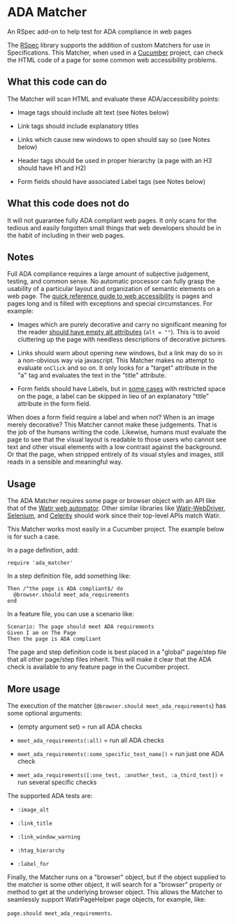 ADA Matcher
===========

An RSpec add-on to help test for ADA compliance in web pages

The [RSpec][rspecLink] library supports the addition of custom Matchers for
use in Specifications. This Matcher, when used in a [Cucumber][cucumberLink]
project, can check the HTML code of a page for some common web accessibility
problems.

What this code can do
---------------------
The Matcher will scan HTML and evaluate these ADA/accessibility points:
*  Image tags should include alt text (see Notes below)

*  Link tags should include explanatory titles

*  Links which cause new windows to open should say so (see Notes below)

*  Header tags should be used in proper hierarchy (a page with an H3 should have H1 and H2)

*  Form fields should have associated Label tags (see Notes below)

What this code does not do
--------------------------
It will not guarantee fully ADA compliant web pages. It only scans for the tedious
and easily forgotten small things that web developers should be in the habit of
including in their web pages.

Notes
-----
Full ADA compliance requires a large amount of subjective judgement, testing, and
common sense. No automatic processor can fully grasp the usability of a particular
layout and organization of semantic elements on a web page. The
[quick reference guide to web accessibility][adaQuickRefLink]
is pages and pages long and is filled with exceptions and special circumstances. For
example:

*  Images which are purely decorative and carry no significant meaning for the reader
   [should have empty alt attributes][noAltLink] (`alt = ""`). This is to avoid cluttering up the page
   with needless descriptions of decorative pictures.

*  Links should warn about opening new windows, but a link may do so in a non-obvious
   way via javascript. This Matcher makes no attempt to evaluate `onClick` and so on. It
   only looks for a "target" attribute in the "a" tag and evaluates the text in the "title"
   attribute.

*  Form fields should have Labels, but in [some cases][noLabelLink] with restricted space on the page,
   a label can be skipped in lieu of an explanatory "title" attribute in the form field.

When does a form field require a label and when not? When is an image merely decorative?
This Matcher cannot make these judgements. That is the job of the humans writing the code.
Likewise, humans must evaluate the page to see that the visual layout is readable to those
users who cannot see text and other visual elements with a low contrast against the background.
Or that the page, when stripped entirely of its visual styles and images, still reads in
a sensible and meaningful way.

Usage
-----
The ADA Matcher requires some page or browser object with an API like that of the [Watir web
automator][watirLink]. Other similar libraries like [Watir-WebDriver][watirWebDriverLink],
[Selenium][seleniumLink], and [Celerity][celerityLink]
should work since their top-level APIs match Watir.

This Matcher works most easily in a Cucumber project. The example below is for such a case.

In a page definition, add:

    require 'ada_matcher'

In a step definition file, add something like:

    Then /^the page is ADA compliant$/ do
      @browser.should meet_ada_requirements
    end

In a feature file, you can use a scenario like:

    Scenario: The page should meet ADA requirements
    Given I am on The Page
    Then the page is ADA compliant

The page and step definition code is best placed in a "global" page/step
file that all other page/step files inherit. This will make it clear that
the ADA check is available to any feature page in the Cucumber project.

More usage
----------
The execution of the matcher (`@browser.should meet_ada_requirements`) has
some optional arguments:

* (empty argument set) = run all ADA checks

* `meet_ada_requirements(:all)` = run all ADA checks

* `meet_ada_requirements(:some_specific_test_name])` = run just one ADA check

* `meet_ada_requirements([:one_test, :another_test, :a_third_test])` = run several specific checks

The supported ADA tests are:

*  `:image_alt`

*  `:link_title`

*  `:link_window_warning`

*  `:htag_hierarchy`

*  `:label_for`

Finally, the Matcher runs on a "browser" object, but if the object supplied to the
matcher is some other object, it will search for a "browser" property or method to
get at the underlying browser object. This allows the Matcher to seamlessly support
WatirPageHelper page objects, for example, like:

`page.should meet_ada_requirements`.

[rspecLink]: http://rspec.info/
[cucumberLink]: http://cukes.info/
[watirLink]: http://watir.com/
[watirWebDriverLink]: http://watirwebdriver.com/
[seleniumLink]: http://seleniumhq.org/
[celerityLink]: http://celerity.rubyforge.org/
[adaQuickRefLink]: http://www.w3.org/WAI/WCAG20/quickref/
[noLabelLink]: http://www.w3.org/TR/2012/NOTE-WCAG20-TECHS-20120103/H65
[noAltLink]: http://www.w3.org/TR/2008/REC-WCAG20-20081211/#text-equiv
